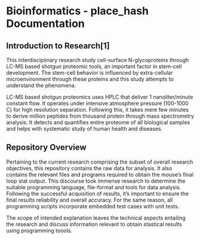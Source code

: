 # Bioinformatics - place\_hash Documentation

## **Introduction to Research**\[1\]

This interdisciplinary research study cell-surface N-glycoproteins through LC-MS based shotgun proteomic tools, an important factor in stem-cell development. The stem-cell behavior is influenced by extra-cellular microenvironment through these proteins and this study attempts to understand the phenomena.

LC-MS based shotgun proteomics uses HPLC that deliver 1 nanoliter/minute constant flow. It operates under intensive atmosphere pressure \(100-1000 C\) for high resolution separation. Following this, it takes mere few minutes to derive million peptides from thousand protein through mass spectrometry analysis. It detects and quantifies entire proteome of all biological samples and helps with systematic study of human health and diseases.

## **Repository Overview**

Pertaining to the current research comprising the subset of overall research objectives, this repository contains the raw data for analysis. It also contains the relevant files and programs required to obtain the mouse’s final loop stat output. This discourse took immense research to determine the suitable programming language, file-format and tools for data analysis. Following the successful acquisition of results, it’s important to ensure the final results reliability and overall accuracy. For the same reason, all programming scripts incorporate embedded test cases with unit tests.

The scope of intended explanation leaves the technical aspects entailing the research and discuss information relevant to obtain stastical results using programming toools.



